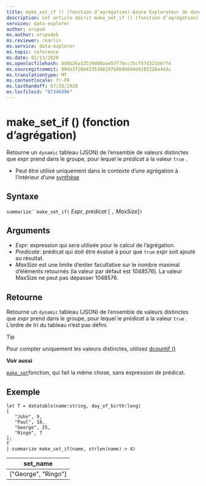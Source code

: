 ```yaml
---
title: make_set_if () (fonction d’agrégation)-Azure Explorateur de données | Microsoft Docs
description: Cet article décrit make_set_if () (fonction d’agrégation) dans Azure Explorateur de données.
services: data-explorer
author: orspod
ms.author: orspodek
ms.reviewer: rkarlin
ms.service: data-explorer
ms.topic: reference
ms.date: 02/13/2020
ms.openlocfilehash: 8d6b26a13539d88aae57774cc35cf57d321b67f4
ms.sourcegitcommit: 09da3f26b4235368297b8b9b604d4282228a443c
ms.translationtype: MT
ms.contentlocale: fr-FR
ms.lasthandoff: 07/28/2020
ms.locfileid: "87346896"
---
```

# <a name="make_set_if-aggregation-function"></a>make_set_if () (fonction d’agrégation)

Retourne un `dynamic` tableau (JSON) de l’ensemble de valeurs distinctes que *expr* prend dans le groupe, pour lequel le *prédicat* a la valeur `true` .

* Peut être utilisé uniquement dans le contexte d’une agrégation à l’intérieur d’une [synthèse](summarizeoperator.md)

## <a name="syntax"></a>Syntaxe

`summarize``make_set_if(` *Expr*, *prédicat* [ `,` *MaxSize*]`)`

## <a name="arguments"></a>Arguments

* *Expr*: expression qui sera utilisée pour le calcul de l’agrégation.
* *Predicate*: prédicat qui doit être évalué à pour que `true` *expr* soit ajouté au résultat.
* *MaxSize* est une limite d’entier facultative sur le nombre maximal d’éléments retournés (la valeur par défaut est *1048576*). La valeur MaxSize ne peut pas dépasser 1048576.

## <a name="returns"></a>Retourne

Retourne un `dynamic` tableau (JSON) de l’ensemble de valeurs distinctes que *expr* prend dans le groupe, pour lequel le *prédicat* a la valeur `true` .
L’ordre de tri du tableau n’est pas défini.

> [!TIP]
> Pour compter uniquement les valeurs distinctes, utilisez [dcountif ()](dcountif-aggfunction.md)

**Voir aussi**

[`make_set`](./makeset-aggfunction.md)fonction, qui fait la même chose, sans expression de prédicat.

## <a name="example"></a>Exemple

```kusto
let T = datatable(name:string, day_of_birth:long)
[
   "John", 9,
   "Paul", 18,
   "George", 25,
   "Ringo", 7
];
T
| summarize make_set_if(name, strlen(name) > 4)
```

|set_name|
|----|
|["George", "Ringo"]|